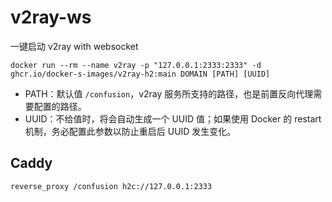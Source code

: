 # v2ray-ws

一键启动 v2ray with websocket

```
docker run --rm --name v2ray -p "127.0.0.1:2333:2333" -d ghcr.io/docker-s-images/v2ray-h2:main DOMAIN [PATH] [UUID]
```

- PATH：默认值 `/confusion`，v2ray 服务所支持的路径，也是前置反向代理需要配置的路径。
- UUID：不给值时，将会自动生成一个 UUID 值；如果使用 Docker 的 restart 机制，务必配置此参数以防止重启后 UUID 发生变化。

## Caddy

```
reverse_proxy /confusion h2c://127.0.0.1:2333
```
